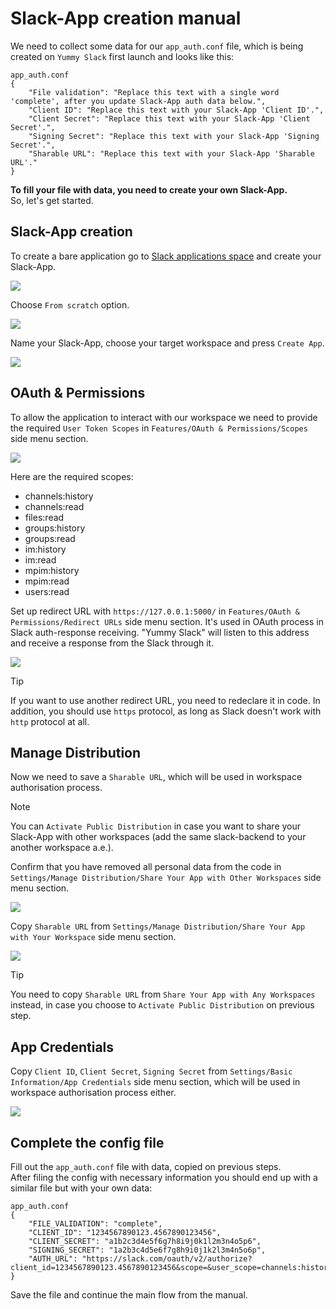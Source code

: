 # Slack-App creation manual

We need to collect some data for our `app_auth.conf` file, which is being created on `Yummy Slack` first launch and looks like this:

```
app_auth.conf
{
    "File validation": "Replace this text with a single word 'complete', after you update Slack-App auth data below.",
    "Client ID": "Replace this text with your Slack-App 'Client ID'.",
    "Client Secret": "Replace this text with your Slack-App 'Client Secret'.",
    "Signing Secret": "Replace this text with your Slack-App 'Signing Secret'.",
    "Sharable URL": "Replace this text with your Slack-App 'Sharable URL'."
}
```
 
__To fill your file with data, you need to create your own Slack-App.__  
So, let's get started.   

## Slack-App creation

To create a bare application go to [Slack applications space](https://api.slack.com/apps) and create your Slack-App.

<kbd> <img src="/app/resources/images/app_register_1.png" /> </kbd>

Choose `From scratch` option.  

<kbd> <img src="/app/resources/images/app_register_2.png" /> </kbd>

Name your Slack-App, choose your target workspace and press `Create App`.   

<kbd> <img src="/app/resources/images/app_register_3.png" /> </kbd>

## OAuth & Permissions
To allow the application to interact with our workspace we need to provide the required `User Token Scopes` in `Features/OAuth & Permissions/Scopes` side menu section.  

<kbd> <img src="/app/resources/images/app_register_4.png" /> </kbd>

Here are the required scopes:
- channels:history
- channels:read
- files:read
- groups:history
- groups:read
- im:history
- im:read
- mpim:history
- mpim:read
- users:read

Set up redirect URL with `https://127.0.0.1:5000/` in `Features/OAuth & Permissions/Redirect URLs` side menu section. It's used in OAuth process in Slack auth-response receiving. "Yummy Slack" will listen to this address and receive a response from the Slack through it.  
 
<kbd> <img src="/app/resources/images/app_register_5.png" /> </kbd>  

> [!TIP]  
> If you want to use another redirect URL, you need to redeclare it in code. In addition, you should use `https` protocol, as long as Slack doesn't work with `http` protocol at all.

## Manage Distribution

Now we need to save a `Sharable URL`, which will be used in workspace authorisation process.  

> [!Note]   
> You can `Activate Public Distribution` in case you want to share your Slack-App with other workspaces (add the same slack-backend to your another workspace a.e.).  
> 
> Confirm that you have removed all personal data from the code in `Settings/Manage Distribution/Share Your App with Other Workspaces` side menu section.  
> 
> <kbd> <img src="/app/resources/images/app_register_6.png" /> </kbd>

Copy `Sharable URL` from `Settings/Manage Distribution/Share Your App with Your Workspace` side menu section.  

<kbd> <img src="/app/resources/images/app_register_7.1.png" /> </kbd>

> [!TIP]
> You need to copy `Sharable URL` from `Share Your App with Any Workspaces` instead, in case you choose to `Activate Public Distribution` on previous step.

## App Credentials
Copy `Client ID`, `Client Secret`, `Signing Secret` from `Settings/Basic Information/App Credentials` side menu section, which will be used in workspace authorisation process either.  

<kbd> <img src="/app/resources/images/app_register_8.png" /> </kbd>

## Complete the config file
Fill out the `app_auth.conf` file with data, copied on previous steps.  
After filing the config with necessary information you should end up with a similar file but with your own data:
```
app_auth.conf
{
    "FILE_VALIDATION": "complete",
    "CLIENT_ID": "1234567890123.4567890123456",
    "CLIENT_SECRET": "a1b2c3d4e5f6g7h8i9j0k1l2m3n4o5p6",
    "SIGNING_SECRET": "1a2b3c4d5e6f7g8h9i0j1k2l3m4n5o6p",
    "AUTH_URL": "https://slack.com/oauth/v2/authorize?client_id=1234567890123.4567890123456&scope=&user_scope=channels:history,channels:read,files:read,groups:history,groups:read,im:history,im:read,mpim:history,mpim:read,users:read"
}
```
Save the file and continue the main flow from the manual.
